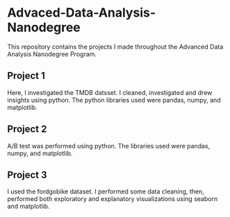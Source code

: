 # Advaced-Data-Analysis-Nanodegree
This repository contains the projects I made throughout the Advanced Data Analysis Nanodegree Program.
## Project 1
Here, I investigated the TMDB datsset. I cleaned, investigated and drew insights using python. The python libraries used were pandas, numpy, and matplotlib.
## Project 2
A/B test was performed using python. The libraries used were pandas, numpy, and matplotlib.
## Project 3
I used the fordgobike dataset. I performed some data cleaning, then, performed both exploratory and explanatory visualizations using seaborn and matplotlib.
